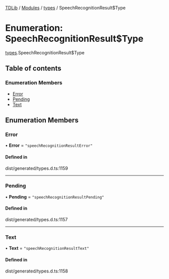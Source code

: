 [TDLib](../README.md) / [Modules](../modules.md) / [types](../modules/types.md) / SpeechRecognitionResult$Type

# Enumeration: SpeechRecognitionResult$Type

[types](../modules/types.md).SpeechRecognitionResult$Type

## Table of contents

### Enumeration Members

- [Error](types.SpeechRecognitionResult_Type.md#error)
- [Pending](types.SpeechRecognitionResult_Type.md#pending)
- [Text](types.SpeechRecognitionResult_Type.md#text)

## Enumeration Members

### Error

• **Error** = ``"speechRecognitionResultError"``

#### Defined in

dist/generated/types.d.ts:1159

___

### Pending

• **Pending** = ``"speechRecognitionResultPending"``

#### Defined in

dist/generated/types.d.ts:1157

___

### Text

• **Text** = ``"speechRecognitionResultText"``

#### Defined in

dist/generated/types.d.ts:1158
